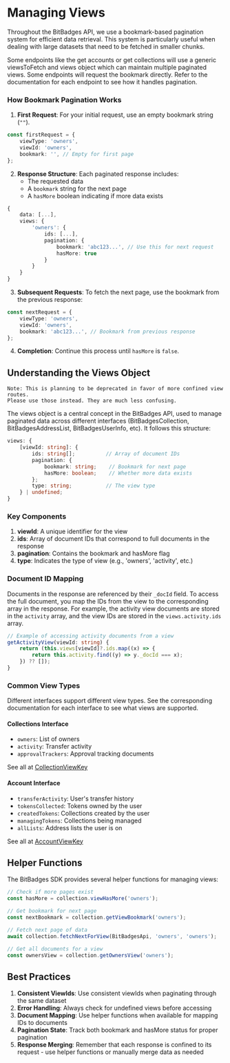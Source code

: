 # Managing Views

Throughout the BitBadges API, we use a bookmark-based pagination system for efficient data retrieval. This system is particularly useful when dealing with large datasets that need to be fetched in smaller chunks.

Some endpoints like the get accounts or get collections will use a generic viewsToFetch and views object which can maintain multiple paginated views. Some endpoints will request the bookmark directly. Refer to the documentation for each endpoint to see how it handles pagination.

### How Bookmark Pagination Works

1. **First Request**: For your initial request, use an empty bookmark string (`""`).

```typescript
const firstRequest = {
    viewType: 'owners',
    viewId: 'owners',
    bookmark: '', // Empty for first page
};
```

2. **Response Structure**: Each paginated response includes:
    - The requested data
    - A `bookmark` string for the next page
    - A `hasMore` boolean indicating if more data exists

```typescript
{
    data: [...],
    views: {
        'owners': {
            ids: [...],
            pagination: {
                bookmark: 'abc123...', // Use this for next request
                hasMore: true
            }
        }
    }
}
```

3. **Subsequent Requests**: To fetch the next page, use the bookmark from the previous response:

```typescript
const nextRequest = {
    viewType: 'owners',
    viewId: 'owners',
    bookmark: 'abc123...', // Bookmark from previous response
};
```

4. **Completion**: Continue this process until `hasMore` is `false`.

## Understanding the Views Object

```
Note: This is planning to be deprecated in favor of more confined view routes.
Please use those instead. They are much less confusing.
```

The views object is a central concept in the BitBadges API, used to manage paginated data across different interfaces (BitBadgesCollection, BitBadgesAddressList, BitBadgesUserInfo, etc). It follows this structure:

```typescript
views: {
    [viewId: string]: {
        ids: string[];          // Array of document IDs
        pagination: {
            bookmark: string;    // Bookmark for next page
            hasMore: boolean;    // Whether more data exists
        };
        type: string;           // The view type
    } | undefined;
}
```

### Key Components

1. **viewId**: A unique identifier for the view
2. **ids**: Array of document IDs that correspond to full documents in the response
3. **pagination**: Contains the bookmark and hasMore flag
4. **type**: Indicates the type of view (e.g., 'owners', 'activity', etc.)

### Document ID Mapping

Documents in the response are referenced by their `_docId` field. To access the full document, you map the IDs from the view to the corresponding array in the response. For example, the activity view documents are stored in the `activity` array, and the view IDs are stored in the `views.activity.ids` array.

```typescript
// Example of accessing activity documents from a view
getActivityView(viewId: string) {
    return (this.views[viewId]?.ids.map((x) => {
        return this.activity.find((y) => y._docId === x);
    }) ?? []);
}
```

### Common View Types

Different interfaces support different view types. See the corresponding documentation for each interface to see what views are supported.

#### Collections Interface

-   `owners`: List of owners
-   `activity`: Transfer activity
-   `approvalTrackers`: Approval tracking documents

See all at [CollectionViewKey](https://bitbadges.github.io/bitbadgesjs/types/CollectionViewKey.html)

#### Account Interface

-   `transferActivity`: User's transfer history
-   `tokensCollected`: Tokens owned by the user
-   `createdTokens`: Collections created by the user
-   `managingTokens`: Collections being managed
-   `allLists`: Address lists the user is on

See all at [AccountViewKey](https://bitbadges.github.io/bitbadgesjs/types/AccountViewKey.html)

## Helper Functions

The BitBadges SDK provides several helper functions for managing views:

```typescript
// Check if more pages exist
const hasMore = collection.viewHasMore('owners');

// Get bookmark for next page
const nextBookmark = collection.getViewBookmark('owners');

// Fetch next page of data
await collection.fetchNextForView(BitBadgesApi, 'owners', 'owners');

// Get all documents for a view
const ownersView = collection.getOwnersView('owners');
```

## Best Practices

1. **Consistent ViewIds**: Use consistent viewIds when paginating through the same dataset
2. **Error Handling**: Always check for undefined views before accessing
3. **Document Mapping**: Use helper functions when available for mapping IDs to documents
4. **Pagination State**: Track both bookmark and hasMore status for proper pagination
5. **Response Merging**: Remember that each response is confined to its request - use helper functions or manually merge data as needed
